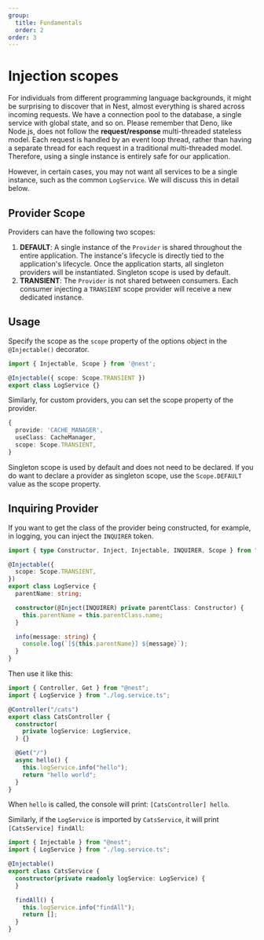 ```yaml
---
group:
  title: Fundamentals
  order: 2
order: 3
---
```


# Injection scopes

For individuals from different programming language backgrounds, it might be surprising to discover that in Nest, almost everything is shared across incoming requests. We have a connection pool to the database, a single service with global state, and so on. Please remember that Deno, like Node.js, does not follow the **request/response** multi-threaded stateless model. Each request is handled by an event loop thread, rather than having a separate thread for each request in a traditional multi-threaded model. Therefore, using a single instance is entirely safe for our application.

However, in certain cases, you may not want all services to be a single instance, such as the common `LogService`. We will discuss this in detail below.

## Provider Scope

Providers can have the following two scopes:

1. **DEFAULT**: A single instance of the `Provider` is shared throughout the entire application. The instance's lifecycle is directly tied to the application's lifecycle. Once the application starts, all singleton providers will be instantiated. Singleton scope is used by default.
2. **TRANSIENT**: The `Provider` is not shared between consumers. Each consumer injecting a `TRANSIENT` scope provider will receive a new dedicated instance.

## Usage

Specify the scope as the `scope` property of the options object in the `@Injectable()` decorator.

```typescript
import { Injectable, Scope } from '@nest';

@Injectable({ scope: Scope.TRANSIENT })
export class LogService {}
```

Similarly, for custom providers, you can set the scope property of the provider.

```typescript
{
  provide: 'CACHE_MANAGER',
  useClass: CacheManager,
  scope: Scope.TRANSIENT,
}
```

Singleton scope is used by default and does not need to be declared. If you do want to declare a provider as singleton scope, use the `Scope.DEFAULT` value as the scope property.

## Inquiring Provider

If you want to get the class of the provider being constructed, for example, in logging, you can inject the `INQUIRER` token.

```typescript
import { type Constructor, Inject, Injectable, INQUIRER, Scope } from "@nest";

@Injectable({
  scope: Scope.TRANSIENT,
})
export class LogService {
  parentName: string;

  constructor(@Inject(INQUIRER) private parentClass: Constructor) {
    this.parentName = this.parentClass.name;
  }

  info(message: string) {
    console.log(`[${this.parentName}] ${message}`);
  }
}
```

Then use it like this:

```typescript
import { Controller, Get } from "@nest";
import { LogService } from "./log.service.ts";

@Controller("/cats")
export class CatsController {
  constructor(
    private logService: LogService,
  ) {}

  @Get("/")
  async hello() {
    this.logService.info("hello");
    return "hello world";
  }
}
```

When `hello` is called, the console will print: `[CatsController] hello`.

Similarly, if the `LogService` is imported by `CatsService`, it will print `[CatsService] findAll`:

```typescript
import { Injectable } from "@nest";
import { LogService } from "./log.service.ts";

@Injectable()
export class CatsService {
  constructor(private readonly logService: LogService) {
  }

  findAll() {
    this.logService.info("findAll");
    return [];
  }
}
```
